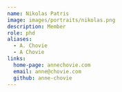 ```yaml
---
name: Nikolas Patris
image: images/portraits/nikolas.png
description: Member
role: phd
aliases:
  - A. Chovie
  - A Chovie
links:
  home-page: annechovie.com
  email: anne@chovie.com
  github: anne-chovie
---
```


